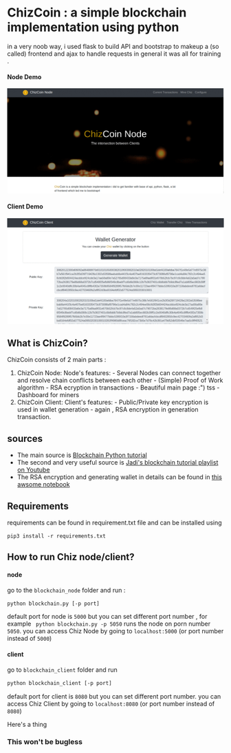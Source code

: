 # ChizCoin : a simple blockchain implementation using python
 in a very noob way, i used flask to build API and bootstrap to makeup a (so called) frontend and ajax to handle requests
 in general it was all for training .
  #### Node Demo
 ![ChizNode demo](node.gif)
  #### Client Demo
 ![ChizNode Client](client.gif)
## What is ChizCoin?
 ChizCoin consists of 2 main parts :
  1. ChizCoin Node: 
		  Node's features:
		  - Several Nodes can connect together and resolve chain conflicts 		between each other
		  - (Simple) Proof of Work algorithm
		  - RSA ecryption in transactions 
		  - Beautiful main page :") tss
		  - Dashboard for miners
2. ChizCoin Client:
		Client's features:
		- Public/Private key encryption is used in wallet generation
		- again , RSA encryption in generation transaction.

## sources
- The main source is [Blockchain Python tutorial](http://adilmoujahid.com/posts/2018/03/intro-blockchain-bitcoin-python/)
- The second and very useful source is [Jadi's blockchain tutorial playlist on Youtube](https://www.youtube.com/watch?v=8bwHbnandGo&list=PL-tKrPVkKKE1gLxAL-56H-XR-fTapqofC&pbjreload=101)
- The RSA encryption and generating wallet in details can be found in [this awsome notebook](https://github.com/julienr/ipynb_playground/blob/master/bitcoin/dumbcoin/dumbcoin.ipynb)

## Requirements 
requirements can be found in requirement.txt file and can be installed using 
```
pip3 install -r requirements.txt
```

## How to run Chiz node/client?
#### node
 go to the `blockchain_node` folder and run :
```sh
python blockchain.py [-p port]
```
default port for node is `5000` but you can set different port number , for example ` python blockchain.py -p 5050` runs the node on porn number `5050`.
you can access Chiz Node by going to `localhost:5000` (or port number instead of `5000`)
#### client
go to `blockchain_client` folder and run
```sh
python blockchain_client [-p port]
```
default port for client is `8080` but you can set different port number.
you can access Chiz Client by going to `localhost:8080` (or port number instead of `8080`)



Here's a thing 
### This won't be bugless

